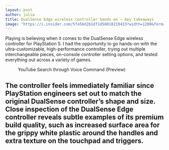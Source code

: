 ```yaml
---
layout: post
author: julia
title: DualSense Edge wireless controller hands-on — key takeaways
image: "https://i.insider.com/5fa56d2b1df1d50018219433?width=1200&format=jpeg"
---
```


Playing is believing when it comes to the DualSense Edge wireless controller for PlayStation 5. I had the opportunity to go hands-on with the ultra-customizable, high-performance controller, trying out multiple interchangeable pieces, on-console controller setting options, and tested everything out across a variety of games.

<div class="mt-8 overflow-y-auto">
      <figure><img
          src="{{page.image}}"
          alt="">
        <figcaption class="text-xl mt-8 font-bold">YouTube Search through Voice Command (Preview)</figcaption>
      </figure>
      <h2 class="mt-2 mb-20">The controller feels immediately familiar since PlayStation engineers set out to match the original DualSense controller’s shape and size. Close inspection of the DualSense Edge controller reveals subtle examples of its premium build quality, such as increased surface area for the grippy white plastic around the handles and extra texture on the touchpad and triggers.</h2>
</div>